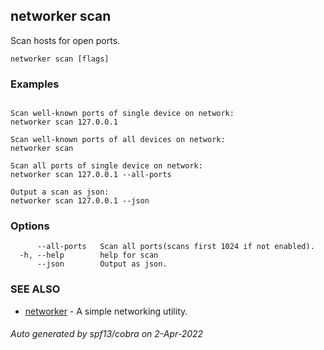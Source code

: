## networker scan

Scan hosts for open ports.

```
networker scan [flags]
```

### Examples

```

Scan well-known ports of single device on network:
networker scan 127.0.0.1

Scan well-known ports of all devices on network:
networker scan

Scan all ports of single device on network:
networker scan 127.0.0.1 --all-ports

Output a scan as json:
networker scan 127.0.0.1 --json

```

### Options

```
      --all-ports   Scan all ports(scans first 1024 if not enabled).
  -h, --help        help for scan
      --json        Output as json.
```

### SEE ALSO

* [networker](networker.md)	 - A simple networking utility.

###### Auto generated by spf13/cobra on 2-Apr-2022
